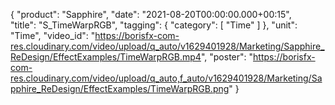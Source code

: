 {
   "product": "Sapphire",
   "date": "2021-08-20T00:00:00.000+00:15",  
   "title": "S_TimeWarpRGB",
   "tagging": {
   "category": [
      "Time"
    ]
   },
   "unit": "Time",
   "video_id": "https://borisfx-com-res.cloudinary.com/video/upload/q_auto/v1629401928/Marketing/Sapphire_ReDesign/EffectExamples/TimeWarpRGB.mp4",
   "poster": "https://borisfx-com-res.cloudinary.com/video/upload/q_auto,f_auto/v1629401928/Marketing/Sapphire_ReDesign/EffectExamples/TimeWarpRGB.png"
}